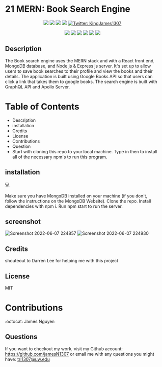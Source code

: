 # 21 MERN: Book Search Engine
<p align="center">
    <img src="https://img.shields.io/github/last-commit/jamesN1307/book-search-engine" />
    <img src="https://img.shields.io/github/languages/top/jamesN1307/book-search-engine"  />
    <img src="https://img.shields.io/github/issues/jamesN1307/book-search-engine" />
    <img src="https://img.shields.io/github/last-commit/jamesN1307/book-search-engine" >
    <a href="https://twitter.com/KingJames1307">
        <img alt="Twitter: KingJames1307" src="https://img.shields.io/twitter/follow/KingJames1307.svg?style=social" target="_blank" />
    </a>
</p>
  
<p align="center">
    <img src="https://img.shields.io/badge/Javascript-yellow" />
    <img src="https://img.shields.io/badge/-node.js-green" />
    <img src="https://img.shields.io/badge/-screencastify-lightgrey" />
    <img src="https://img.shields.io/badge/-express-orange" />
    <img src="https://img.shields.io/badge/-MongoDB-blue" />
    <img src="https://img.shields.io/badge/-json-orange" />
</p>
   
## Description
The Book search engine uses the MERN stack and with a React front end, MongoDB database, and Node js & Express js server. It's set up to allow users to save book searches to their profile and view the books and their details. The application is built using Google Books API so that users can click a link that takes them to google books. The search engine is built with GraphQL API and Apollo Server.

# Table of Contents
* Description
* installation
* Credits
* License
* Contributions
* Question
* Start with cloning this repo to your local machine. Type in then to install all of the necessary npm's to run this program. 

## installation
💻

Make sure you have MongoDB installed on your machine (if you don't, follow the instructions on the MongoDB Website). Clone the repo. Install dependencies with npm i. Run npm start to run the server.
## screenshot 

![Screenshot 2022-06-07 224857](https://user-images.githubusercontent.com/97413286/172541623-b1e73da3-a14e-4233-896f-0838f26c95f4.png)
![Screenshot 2022-06-07 224930](https://user-images.githubusercontent.com/97413286/172541628-5770f8c1-e198-4a0a-8543-3e2db94ca14b.png)


## Credits
shouteout to Darren Lee for helping me with this project 

## License
MIT

# Contributions
:octocat: James Nguyen

## Questions
If you want to checkout my work, visit my Github account: https://github.com/jamesN1307 or
email me with any questions you might have: tri1307@uw.edu
